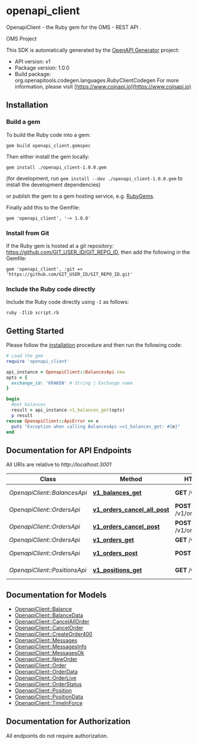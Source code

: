 # openapi_client

OpenapiClient - the Ruby gem for the OMS - REST API .

OMS Project

This SDK is automatically generated by the [OpenAPI Generator](https://openapi-generator.tech) project:

- API version: v1
- Package version: 1.0.0
- Build package: org.openapitools.codegen.languages.RubyClientCodegen
For more information, please visit [https://www.coinapi.io](https://www.coinapi.io)

## Installation

### Build a gem

To build the Ruby code into a gem:

```shell
gem build openapi_client.gemspec
```

Then either install the gem locally:

```shell
gem install ./openapi_client-1.0.0.gem
```

(for development, run `gem install --dev ./openapi_client-1.0.0.gem` to install the development dependencies)

or publish the gem to a gem hosting service, e.g. [RubyGems](https://rubygems.org/).

Finally add this to the Gemfile:

    gem 'openapi_client', '~> 1.0.0'

### Install from Git

If the Ruby gem is hosted at a git repository: https://github.com/GIT_USER_ID/GIT_REPO_ID, then add the following in the Gemfile:

    gem 'openapi_client', :git => 'https://github.com/GIT_USER_ID/GIT_REPO_ID.git'

### Include the Ruby code directly

Include the Ruby code directly using `-I` as follows:

```shell
ruby -Ilib script.rb
```

## Getting Started

Please follow the [installation](#installation) procedure and then run the following code:

```ruby
# Load the gem
require 'openapi_client'

api_instance = OpenapiClient::BalancesApi.new
opts = {
  exchange_id: 'KRAKEN' # String | Exchange name
}

begin
  #Get balances
  result = api_instance.v1_balances_get(opts)
  p result
rescue OpenapiClient::ApiError => e
  puts "Exception when calling BalancesApi->v1_balances_get: #{e}"
end

```

## Documentation for API Endpoints

All URIs are relative to *http://localhost:3001*

Class | Method | HTTP request | Description
------------ | ------------- | ------------- | -------------
*OpenapiClient::BalancesApi* | [**v1_balances_get**](docs/BalancesApi.md#v1_balances_get) | **GET** /v1/balances | Get balances
*OpenapiClient::OrdersApi* | [**v1_orders_cancel_all_post**](docs/OrdersApi.md#v1_orders_cancel_all_post) | **POST** /v1/orders/cancel/all | Cancel all order
*OpenapiClient::OrdersApi* | [**v1_orders_cancel_post**](docs/OrdersApi.md#v1_orders_cancel_post) | **POST** /v1/orders/cancel | Cancel order
*OpenapiClient::OrdersApi* | [**v1_orders_get**](docs/OrdersApi.md#v1_orders_get) | **GET** /v1/orders | Get orders
*OpenapiClient::OrdersApi* | [**v1_orders_post**](docs/OrdersApi.md#v1_orders_post) | **POST** /v1/orders | Create new order
*OpenapiClient::PositionsApi* | [**v1_positions_get**](docs/PositionsApi.md#v1_positions_get) | **GET** /v1/positions | Get positions


## Documentation for Models

 - [OpenapiClient::Balance](docs/Balance.md)
 - [OpenapiClient::BalanceData](docs/BalanceData.md)
 - [OpenapiClient::CancelAllOrder](docs/CancelAllOrder.md)
 - [OpenapiClient::CancelOrder](docs/CancelOrder.md)
 - [OpenapiClient::CreateOrder400](docs/CreateOrder400.md)
 - [OpenapiClient::Messages](docs/Messages.md)
 - [OpenapiClient::MessagesInfo](docs/MessagesInfo.md)
 - [OpenapiClient::MessagesOk](docs/MessagesOk.md)
 - [OpenapiClient::NewOrder](docs/NewOrder.md)
 - [OpenapiClient::Order](docs/Order.md)
 - [OpenapiClient::OrderData](docs/OrderData.md)
 - [OpenapiClient::OrderLive](docs/OrderLive.md)
 - [OpenapiClient::OrderStatus](docs/OrderStatus.md)
 - [OpenapiClient::Position](docs/Position.md)
 - [OpenapiClient::PositionData](docs/PositionData.md)
 - [OpenapiClient::TimeInForce](docs/TimeInForce.md)


## Documentation for Authorization

 All endpoints do not require authorization.

